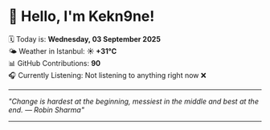 # 👋 Hello, I'm Kekn9ne!

🗓️ Today is: **Wednesday, 03 September 2025**  
🌤️ Weather in Istanbul: **☀️   +31°C**  
📊 GitHub Contributions: **90**  
🎧 Currently Listening: Not listening to anything right now ❌

---

_"Change is hardest at the beginning, messiest in the middle and best at the end. — *Robin Sharma*"_

---
